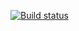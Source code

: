 [![Build status](https://ci.appveyor.com/api/projects/status/716q56128y2bmk6c?svg=true)](https://ci.appveyor.com/project/Juliyap2887/card-selenide)